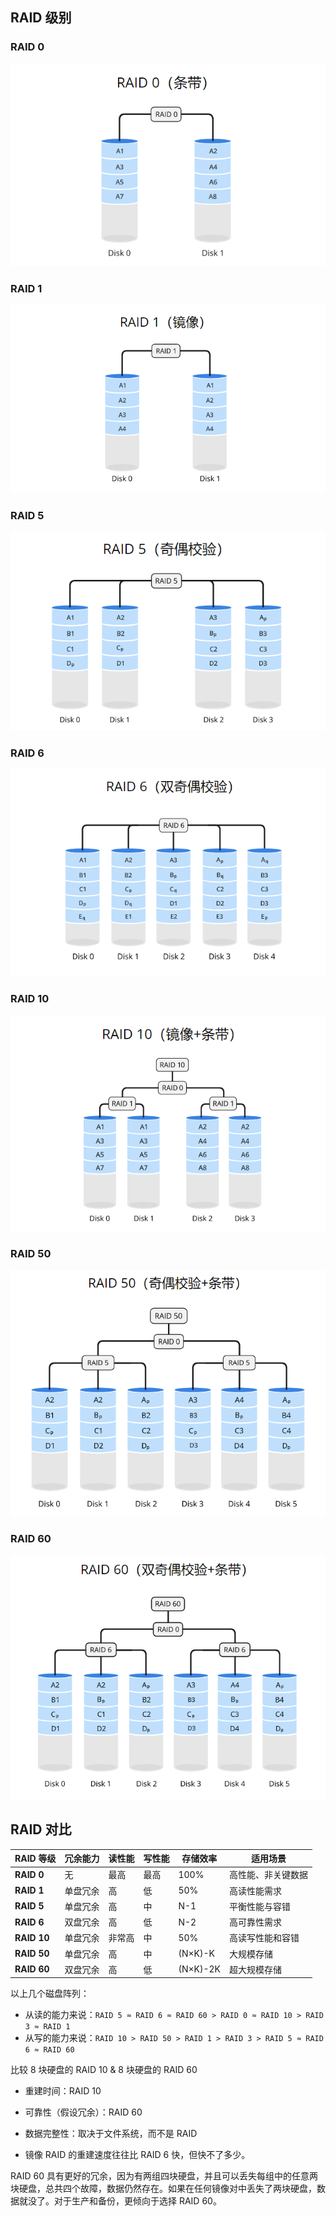 ## RAID 级别

### RAID 0

![img](./.assets/RAID阵列简介/422bfffd169292c5fe40c72e894032ad.png)

### RAID 1

![img](./.assets/RAID阵列简介/53806304a8bc83582226ae809e9df47c.png)

### RAID 5

![img](./.assets/RAID阵列简介/67170f56ee80de0415ecbe3ac1a506a8.png)

### RAID 6

![img](./.assets/RAID阵列简介/e35c085a520de5e63adfda77c286cfd2.png)

### RAID 10

![img](./.assets/RAID阵列简介/f0425e984e8946c4182e978de7df40c1.png)

### RAID 50

![img](./.assets/RAID阵列简介/93576d7e782d2424202dbd3d4e4f8fb7.png)

### RAID 60

![img](./.assets/RAID阵列简介/ef8d0ad730e3733ba012a4a50a1181ef.png)

## RAID 对比

| RAID 等级   | 冗余能力 | 读性能 | 写性能 | 存储效率 | 适用场景           |
| ----------- | -------- | ------ | ------ | -------- | ------------------ |
| **RAID 0**  | 无       | 最高   | 最高   | 100%     | 高性能、非关键数据 |
| **RAID 1**  | 单盘冗余 | 高     | 低     | 50%      | 高读性能需求       |
| **RAID 5**  | 单盘冗余 | 高     | 中     | N-1      | 平衡性能与容错     |
| **RAID 6**  | 双盘冗余 | 高     | 低     | N-2      | 高可靠性需求       |
| **RAID 10** | 单盘冗余 | 非常高 | 中     | 50%      | 高读写性能和容错   |
| **RAID 50** | 单盘冗余 | 高     | 中     | (N×K)-K  | 大规模存储         |
| **RAID 60** | 双盘冗余 | 高     | 低     | (N×K)-2K | 超大规模存储       |

以上几个磁盘阵列：

- 从读的能力来说：`RAID 5 ≈ RAID 6 ≈ RAID 60 > RAID 0 ≈ RAID 10 > RAID 3 ≈ RAID 1`
- 从写的能力来说：`RAID 10 > RAID 50 > RAID 1 > RAID 3 > RAID 5 ≈ RAID 6 ≈ RAID 60`

比较 8 块硬盘的 RAID 10 & 8 块硬盘的 RAID 60

- 重建时间：RAID 10

- 可靠性（假设冗余）：RAID 60

- 数据完整性：取决于文件系统，而不是 RAID

- 镜像 RAID 的重建速度往往比 RAID 6 快，但快不了多少。

RAID 60 具有更好的冗余，因为有两组四块硬盘，并且可以丢失每组中的任意两块硬盘，总共四个故障，数据仍然存在。如果在任何镜像对中丢失了两块硬盘，数据就没了。对于生产和备份，更倾向于选择 RAID 60。